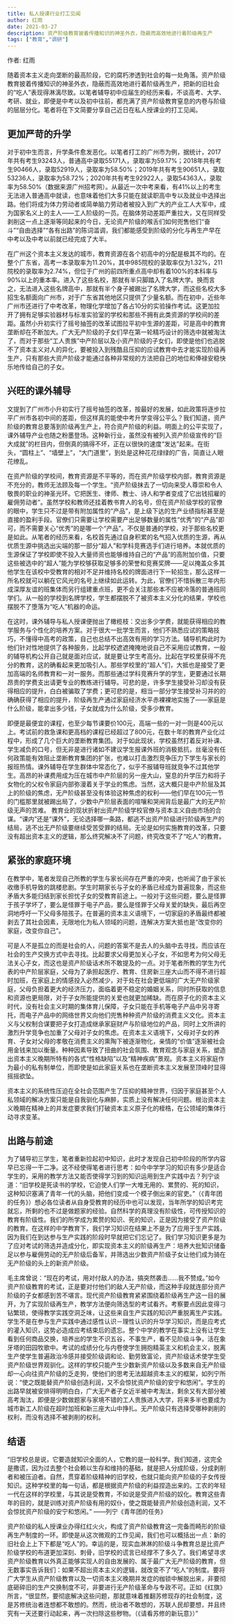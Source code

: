 ```yaml
---
title: 私人授课行业打工见闻
author: 红雨
date: 2021-03-27
description: 资产阶级教育披着传播知识的神圣外衣，隐蔽而高效地进行着阶级再生产
tags: ["教育","调研"]
---
```


作者: 红雨

随着资本主义走向垄断的最高阶段，它的腐朽渗透到社会的每一处角落。资产阶级教育披着传播知识的神圣外衣，隐蔽而高效地进行着阶级再生产，把新的旧社会的“吃人”表现得淋漓尽致。以笔者辅导初中应届生的经历来看，不谈高考、大学、考研、就业，即便是中考以及初中往前，都充满了资产阶级教育窒息的内卷与阶级的层层分化。笔者将在下文简要分享自己近日在私人授课业的打工见闻。

<!--more-->

## 更加严苛的升学

对于初中生而言，升学条件愈发恶化。以笔者打工的广州市为例，据统计，2017年共有考生93243人，普通高中录取55171人，录取率为59.17%；2018年共有考生90466人，录取52919人，录取率为58.50%；2019年共有考生90651人，录取53236人，录取率为58.72%；2020年共有考生92922人，录取54363人，录取率为58.50%（数据来源广州招考网）。从最近一次中考来看，有41%以上的考生无法进入普通高中就读，也意味着他们大多只能在就读职高中专以及就业中选择出路。他们将成为体力劳动者或简单脑力劳动者被投入到广大的产业工人大军中，成为国家名义上的主人——工人阶级的一员。在脑体劳动差距严重拉大，又在同样受剥削这一点上逐渐等同起来的今日，无论资产阶级的喉舌们如何兜售他们“奋斗”“自由选择”“各有出路”的陈词滥调，我们都能感受到阶级的分化与再生产早在中考以及中考以前就已经完成了大半。

在广州这个资本主义发达的城市，教育资源在各个初高中的分配是极其不均的。在整个广东省，高考一本录取率为11.20%，其中985院校的录取率仅为1.32%，211院校的录取率为2.74%，但位于广州的前四所重点高中却有着100%的本科率与90%以上的重本率。进入了这些名校，那就有半只脚踏入了名牌大学。换而言之，无法进入这些名牌高中，那就有半个身子被踢出了名牌大学，而这些名校大多招生名额面向广州市，对于广东省其他地区只提供了少量名额。而在初中，近些年广州市还进行了中考改革，物理化学增加了各占10分的实验操作考试。这更加拉开了拥有足够实验器材与标准实验室的学校和那些不拥有此类资源的学校间的差距。虽然小升初实行了摇号抽签的改革试图拉平初中生源的差距，可是高中的教育垄断却在不断加大。广大无产阶级的子女们早在第一轮精巧设计的筛选中就被淘汰了，而对于那些“工人贵族”中产阶层以及小资产阶级的子女们，即使是他们也逃脱不了资本主义对人的异化，要被投入到残酷且压抑的应试教育中去才能实现阶级再生产，只有那些大资产阶级才能通过各种非常规的方法把自己的地位和俸禄安稳快乐地传给自己的子女。

## 兴旺的课外辅导

文提到了广州市小升初实行了摇号抽签的改革，按最好的发展，如此政策将逐步拉平广州市各初中间的差距，但这样真的能使中考升学变得公平么？我们知道，资产阶级的教育总要落到阶级再生产上，符合资产阶级的利益。明面上的公平实现了，课外辅导产业也随之粉墨登场。这种新行业，虽然没有被列入资产阶级宣传的“巨大成就”的栏目内，但倒真的搞得不坏，正在以很快的速度“发达”起来。在街头，“圆柱上”、“墙壁上”，“大门道里”，到处是这种花花绿绿的广告，简直让人眼花缭乱。

在资产阶级的学校间，教育资源是不平等的，而在资产阶级学校内部，教育资源是不充分的，教师无法顾及每一个学生。“资产阶级抹去了一切向来受人尊崇和令人敬畏的职业的神圣光环。它把医生、律师、教士、诗人和学者变成了它出钱招雇的雇佣劳动者”。虽然学校和教师还挂着教书育人的名号，但在资产阶级学校的官僚的眼中，学生只不过是带有附加属性的“产品”，是上级下达的生产业绩指标甚至是直接的盈利手段。官僚们只需要让学校需要产出足够数量的属性“优秀”的“产品”即可，而不需要关心“优秀”的是哪一个“产品”。不仅是普通的学校，对于那些名校更是如此。从笔者的经历来看，名校首先通过自身积累的名气招入优质的生源，再从优质生源中挑选出尖端的那一部分“超人”和学科竞赛选手们进行培养。本就优质的生源保证了学校即使不投入大量师资也能够维持自己的“产品”的高附加价值，只要这些被选中的“超人”能为学校够获取足够多的荣誉和竞赛奖牌——足以掩盖众多其他学生在该校中受教育的相对不足并维持名校的牌面进行下一轮招生，那么这样一所名校就可以躺在它风光的名号上继续如此运转。为此，官僚们不惜拆散三年内形成深厚友谊的班集体而另行组建重点班，更不会关注那些本不应被冷落的普通班同学们。从一般的学校到名牌学校，学生都摆脱不了被资本主义分化的结果，学校也摆脱不了堕落为“吃人”机器的命运。

在这时，课外辅导与私人授课便抛出了橄榄枝：交出多少学费，就能获得相应的教学服务与个性化的培养方案。对于很大一批学生而言，他们不熟悉应试的策略技巧，不懂得中高考的政策，自己也总结不出高效有用的学习方法。辅导机构此时为他们针对性地提供了各种服务，比起学校遮遮掩掩地说自己不采用应试教育，一般的辅导机构公开自己就是面对应试，就是要让学生考高分。比起在学校里获得不充分的教育，这的确看起来更加吸引人。那些学校里的“超人”们，大抵也是接受了更加高端的名师教育和一对一服务。而那些通过学科竞赛升学的学生，更要通过长期昂贵的学费支出请更专业的教练进行辅导。可悲的是，许多学生接受补习却没有获得相应的提升，白白被骗取了学费；更可悲的是，相当一部分学生接受补习并的的确确获得了相应的提升，阶级再生产通过家庭经济水平赤裸裸地实施了——家庭是什么阶级，能拿出多少钱，子女就成为什么阶级，受多少教育。

即便是最便宜的课程，也至少每节课要价100元，高端一些的一对一则是400元以上。考试前的救急课和更高档的课程已经超过了800元，在数十年的教育产业化过程中，形成了几个巨大的垄断教育集团。对于如此现状，学校虽然打着反对补课、学生减负的口号，但无非是进行诸如不建议学生报课外班的消极抵抗，丝毫没有任何政策能有效阻止垄断教育集团的扩张，也难以打击激烈竞争压力下学生与家长的报班热情。课外辅导在学生群体中常态化了，似乎不报辅导班就竞争不过其他学生。高昂的补课费用成为压在城市中产阶层的另一座大山，窒息的升学压力和将子女物化的父权令家庭内部弥漫着关于学业的焦虑。当然，这大概只是中产阶层及其上的阶级的焦虑，无产阶级甚至没有体验这种焦虑的权利——他们早在100元一节的门槛那里就被踢出局了，少数中产阶层表面的喧嚷和哭闹背后是最广大的无产阶级无声的苦难。
教育业的现状折射出资产阶级学校官僚与资本主义自由市场的合谋。“课内”还是“课外”，无论选择哪一条路，都逃不出资产阶级进行阶级再生产的结局，逃不出无产阶级要继续受苦受罪的结局。无论是如何实施教育的改革，只要没有超出资本主义的逻辑，那么终究解决不了问题，终究改变不了“吃人”的教育。

## 紧张的家庭环境

在教学中，笔者发现自己所教的学生与家长间存在严重的冲突，也听闻了由于家长收缴手机导致的跳楼悲剧。学生时期家长与子女的矛盾已经成为普遍现象，而这些矛盾大多能归结到家长担忧子女的受教育前途上。一般对于这些问题，要么是怪罪于孩子学坏了，要么是怪罪于电子产品，要么是怪罪于父母关爱的缺失，最后再空洞地呼吁一下父母多陪孩子。在普遍的资本主义语境下，一切家庭的矛盾最终都被剥去了其社会因素，无限地化为私人领域的问题，连解决方案大抵也是“改变你的家庭，改变你自己”。

可是人不是孤立的而是社会的人，问题的答案不是去人的头脑中去寻找，而应该在社会的生产交换方式中去寻找。比起要求父母更加关心子女，不如思考为何父母无法关心子女，而这也是资产阶级话术所不敢提及的一点。对于笔者所教的学生为代表的中产阶层家庭，父母为了承担起医疗、教育、住房新三座大山而不得不进行超时加班，在家庭上的情感投入必然减少，对于处在社会更低端的广大无产阶级家庭，父母负担着更大的经济压力，面临着更不稳定的婚姻关系，同时所获取的信息和资源也更局限，对于子女所能提供的关爱也就更加稀缺。而在原子化的资本主义时代，没有社会主义时期的集体育儿保障，子女只能在手机等电子产品中另寻寄托，而电子产品中的网络世界又向他们兜售种种资产阶级的消费主义文化。资本主义与父权制合谋要把子女打造成继承家庭财产与阶级地位的产品，同时上文所讲的激烈升学竞争也加重了父母对子女的焦虑。在资本主义语境下，父母对子女的养育、子女对父母的孝敬在消费主义的熏陶下被逐渐物化，亲情的“价值”逐渐被社会用金钱来加以衡量。种种因素导致了扭曲的社会氛围、教育观念与家庭关系，塑造出资本主义晚期所特有的各式“性格缺陷”以及“精神疾病”景观。资本主义将家庭作为最小的私有制单位，而即使是如此家庭关系也在垄断资本主义发展至顶峰时显得摇摇欲坠。

资本主义的系统性压迫在全社会范围产生了压抑的精神世界，归因于家庭甚至个人私领域的解决方案只能是自我驯化与麻醉，实质上没有解决任何问题。根治资本主义晚期在精神上的并发症要求我们打破资本主义原子化的桎梏，在公领域的集体行动寻求变革。

## 出路与前途

为了辅导初三学生，笔者重新捡起初中知识，此时才发现自己初中阶段的所学内容早已忘得一干二净。这不经使得笔者进行思考：如今中学学习的知识有多少是适合学生的，采用的教学方法又能否使得学习到的知识运用到生产实践中去？列宁谈道：“旧学校是死读书的学校，它迫使人们学一大堆无用的、累赘的、死的知识，这种知识塞满了青年一代的头脑，把他们变成一个模子倒出来的官吏。”（《青年团的任务》）想必各位读者从自身受教育的经历中也可以发现，当年所学的知识考完就忘，所剩的也不过是做题家的经验。自然科学的真理没有阶级性，可传授知识的教育有阶级性。我们的所学成为累赘的知识、死的知识，正是因为接受了资产阶级的教育。在这样的中学教育下，我们学习知识在结果上不是为了应用于生产实践，因为我们在到达参与生产实践的阶段时早就把它们忘记了。我们学习知识更多是为了应对考试的筛选并造成分化，即实现资本主义的阶级再生产：培养大批知识储备足以参与雇佣劳动的无产阶级后备军，并筛选出少数资产阶级子女让他们成为骑在无产阶级的头上的新资产阶级。

毛主席曾说：“现在的考试，用对付敌人的办法，搞突然袭击……我不赞成。”如今资产阶级教育的考试，正是要对付他们的敌人无产阶级，而这种手段就连部分资产阶级的子女都感到苦不堪言。现代资产阶级教育紧紧围绕着阶级再生产这一目的展开，为了实现阶级再生产，教学方法便向筛选型的考试看齐。考察要点因此变得刁钻繁琐，使得教学实践空洞乏味，让这些来自生产实践的知识严重脱离生产实践。学生不是在参与生产实践中通过感性认识－理性认识的升华学习知识，而是应考式的灌入知识，这势必造成应考结束后的遗忘。整个中学的教学在事实上没有让学生看到任何商品交换，培养出的学生不识五谷，不事生产，看不见阶级斗争，活在象牙塔的田园牧歌中。考试的成绩分化与内卷使学生拥抱精英主义和机会主义，脱离生产使学生普遍政治冷感并接受阶级调和论、勤劳致富论，资产阶级话术使学生受资产阶级世界观驯化。这样的学校只能产生少数新资产阶级以及多数来自无产阶级却一心向往资产阶级的乏走狗，使他们的思考无法超越资本主义的框架，如列宁所说：“使之既能替资产阶级创造利润，又不会惊扰资产阶级的安宁和悠闲”。学生的出路早就被安排得明明白白，广大无产者子女近半被中考淘汰，剩余又有大部分被高考淘汰，即便是少数做题家与家境不错的工人贵族进入大学，将来多半也要成为城市新工人阶级在超时加班和新三座大山中挣扎。无产阶级只有选择受哪种剥削的权利，而没有选择不被剥削的权利。

## 结语


“旧学校总是说，它要造就知识全面的人，它教的是一般科学。我们知道，这完全是撒谎，因为过去整个社会赖以生存和维持的基础，就是把人分成阶级，分成剥削者和被压迫者。自然，贯穿着阶级精神的旧学校，也就只能向资产阶级的子女传授知识。这种学校里的每一句话，都是根据资产阶级的利益捏造出来的。工农的年轻一代在这样的学校里，与其说是受教育，不如说是受资产阶级的奴化。教育这些青年的目的，就是训练对资产阶级有用的奴仆，使之既能替资产阶级创造利润，又不会惊扰资产阶级的安宁和悠闲。”
——列宁《青年团的任务》

资产阶级的私人授课业办得红红火火，构成了资产阶级教育这一完备而畸形的阶级再生产制度的一环。即使是从这次微观的工作见闻，我们也可以概括出一点：新的旧社会上上下下都是“吃人”的。幸运的是，现实血淋淋的阶级斗争教育总是比资产阶级学校的布道更加深刻、刺骨，旧学校的谎言已经撑不了多久了。我们希望寻求资产阶级教育以外真正能够实现人的自由发展的、属于最广大无产阶级的教育，但无数事实告诉我们：如果不超出资本主义的逻辑，就改变不了“吃人”的制度。要将广大学生从资产阶级教育以及一切资本主义晚期并发症的枷锁中解脱出来，非要彻底砸碎旧的生产交换制度不可，非要进行无产阶级革命与专政不可。正如《红旗》所言，“很显然，要彻底解决这些问题，那就意味着推翻苏修现存的社会制度，这是苏修统治者连想都不敢想的。然而，统治者不敢想的，苏联人民却要想，并且终究有一天还要行动起来，再一次扫除这些秽物。（《请看苏修的新玩意》）”
